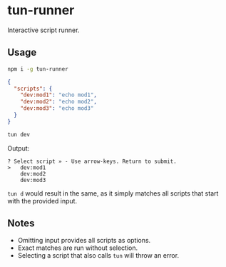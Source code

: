# tun-runner

Interactive script runner.

## Usage

```bash
npm i -g tun-runner
```

```json
{
  "scripts": {
    "dev:mod1": "echo mod1",
    "dev:mod2": "echo mod2",
    "dev:mod3": "echo mod3"
  }
}
```

```bash
tun dev
```

Output:

```
? Select script » - Use arrow-keys. Return to submit.
>   dev:mod1
    dev:mod2
    dev:mod3
```

`tun d` would result in the same, as it simply matches all scripts that start with the provided input.

## Notes

- Omitting input provides all scripts as options.
- Exact matches are run without selection.
- Selecting a script that also calls `tun` will throw an error.
